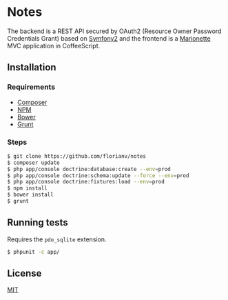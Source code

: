 # Notes

The backend is a REST API secured by OAuth2 (Resource Owner Password Credentials Grant) based on [Symfony2](http://symfony.com)
and the frontend is a [Marionette](http://marionettejs.com) MVC application in CoffeeScript.

## Installation

### Requirements

- [Composer](https://getcomposer.org/download)
- [NPM](https://www.npmjs.org)
- [Bower](http://bower.io)
- [Grunt](http://gruntjs.com)

### Steps

```bash
$ git clone https://github.com/florianv/notes
$ composer update
$ php app/console doctrine:database:create --env=prod
$ php app/console doctrine:schema:update --force --env=prod
$ php app/console doctrine:fixtures:load --env=prod
$ npm install
$ bower install
$ grunt
```

## Running tests

Requires the `pdo_sqlite` extension.

```bash
$ phpunit -c app/
```

## License

[MIT](https://github.com/florianv/notes/blob/master/LICENSE)
